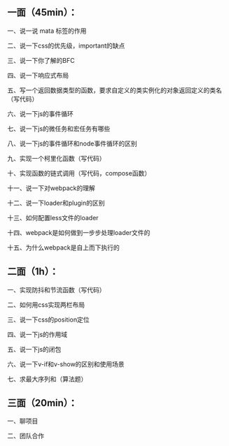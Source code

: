 ## 一面（45min）：
一、说一说 mata 标签的作用

二、说一下css的优先级，important的缺点

三、说一下你了解的BFC

四、说一下响应式布局

五、写一个返回数据类型的函数，要求自定义的类实例化的对象返回定义的类名（写代码）

六、说一下js的事件循环

七、说一下js的微任务和宏任务有哪些

八、说一下js的事件循环和node事件循环的区别

九、实现一个柯里化函数（写代码）

十、实现函数的链式调用（写代码，compose函数）

十一、说一下对webpack的理解

十二、说一下loader和plugin的区别

十三、如何配置less文件的loader

十四、webpack是如何做到一步步处理loader文件的

十五、为什么webpack是自上而下执行的

## 二面（1h）：
一、实现防抖和节流函数（写代码）

二、如何用css实现两栏布局

三、说一下css的position定位

四、说一下js的作用域

五、说一下js的闭包

六、说一下v-if和v-show的区别和使用场景

七、求最大序列和（算法题）

## 三面（20min）：
一、聊项目

二、团队合作


